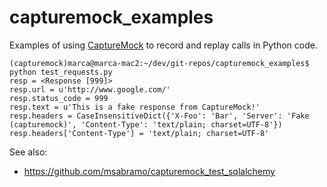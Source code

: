 capturemock_examples
====================

Examples of using
[CaptureMock](https://pypi.python.org/pypi/CaptureMock) to record and
replay calls in Python code.

```
(capturemock)marca@marca-mac2:~/dev/git-repos/capturemock_examples$ python test_requests.py
resp = <Response [999]>
resp.url = u'http://www.google.com/'
resp.status_code = 999
resp.text = u'This is a fake response from CaptureMock!'
resp.headers = CaseInsensitiveDict({'X-Foo': 'Bar', 'Server': 'Fake
(capturemock)', 'Content-Type': 'text/plain; charset=UTF-8'})
resp.headers['Content-Type'] = 'text/plain; charset=UTF-8'
```

See also:

* https://github.com/msabramo/capturemock_test_sqlalchemy

